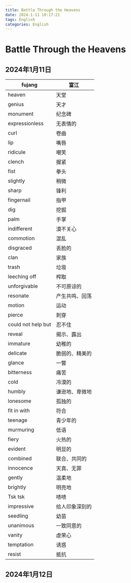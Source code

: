 ```yaml
---
title: Battle Through the Heavens
date: 2024-1-11 10:17:21
tags: English
categories: English
---
```


# Battle Through the Heavens

## 2024年1月11日

| fujang             | 富江           |
| ------------------ | -------------- |
| heaven             | 天堂           |
| genius             | 天才           |
| monument           | 纪念碑         |
| expressionless     | 无表情的       |
| curl               | 卷曲           |
| lip                | 嘴唇           |
| ridicule           | 嘲笑           |
| clench             | 握紧           |
| fist               | 拳头           |
| slightly           | 稍微           |
| sharp              | 锋利           |
| fingernail         | 指甲           |
| dig                | 挖掘           |
| palm               | 手掌           |
| indifferent        | 漠不关心       |
| commotion          | 混乱           |
| disgraced          | 丢脸的         |
| clan               | 家族           |
| trash              | 垃圾           |
| leeching off       | 榨取           |
| unforgivable       | 不可原谅的     |
| resonate           | 产生共鸣、回荡 |
| motion             | 运动           |
| pierce             | 刺穿           |
| could not help but | 忍不住         |
| reveal             | 揭示、露出     |
| immature           | 幼稚的         |
| delicate           | 脆弱的、精美的 |
| glance             | 一瞥           |
| bitterness         | 痛苦           |
| cold               | 冷漠的         |
| humbly             | 谦逊地、卑微地 |
| lonesome           | 孤独的         |
| fit in with        | 符合           |
| teenage            | 青少年的       |
| murmuring          | 低语           |
| fiery              | 火热的         |
| evident            | 明显的         |
| combined           | 联合、共同的   |
| innocence          | 天真、无罪     |
| gently             | 温柔地         |
| brightly           | 明亮地         |
| Tsk tsk            | 啧啧           |
| impressive         | 给人印象深刻的 |
| seedling           | 幼苗           |
| unanimous          | 一致同意的     |
| vanity             | 虚荣心         |
| temptation         | 诱惑           |
| resist             | 抵抗           |

## 2024年1月12日